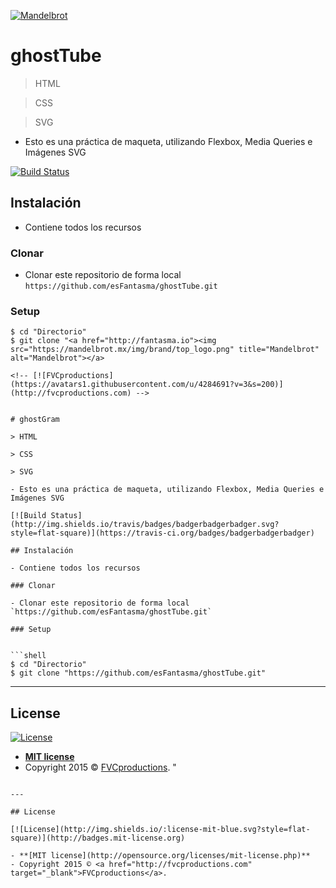 <a href="http://fantasma.io"><img src="https://mandelbrot.mx/img/brand/top_logo.png" title="Mandelbrot" alt="Mandelbrot"></a>

<!-- [![FVCproductions](https://avatars1.githubusercontent.com/u/4284691?v=3&s=200)](http://fvcproductions.com) -->


# ghostTube

> HTML

> CSS

> SVG

- Esto es una práctica de maqueta, utilizando Flexbox, Media Queries e Imágenes SVG

[![Build Status](http://img.shields.io/travis/badges/badgerbadgerbadger.svg?style=flat-square)](https://travis-ci.org/badges/badgerbadgerbadger)

## Instalación

- Contiene todos los recursos

### Clonar

- Clonar este repositorio de forma local `https://github.com/esFantasma/ghostTube.git`

### Setup


```shell
$ cd "Directorio"
$ git clone "<a href="http://fantasma.io"><img src="https://mandelbrot.mx/img/brand/top_logo.png" title="Mandelbrot" alt="Mandelbrot"></a>

<!-- [![FVCproductions](https://avatars1.githubusercontent.com/u/4284691?v=3&s=200)](http://fvcproductions.com) -->


# ghostGram

> HTML

> CSS

> SVG

- Esto es una práctica de maqueta, utilizando Flexbox, Media Queries e Imágenes SVG

[![Build Status](http://img.shields.io/travis/badges/badgerbadgerbadger.svg?style=flat-square)](https://travis-ci.org/badges/badgerbadgerbadger)

## Instalación

- Contiene todos los recursos

### Clonar

- Clonar este repositorio de forma local `https://github.com/esFantasma/ghostTube.git`

### Setup


```shell
$ cd "Directorio"
$ git clone "https://github.com/esFantasma/ghostTube.git"
```

---

## License

[![License](http://img.shields.io/:license-mit-blue.svg?style=flat-square)](http://badges.mit-license.org)

- **[MIT license](http://opensource.org/licenses/mit-license.php)**
- Copyright 2015 © <a href="http://fvcproductions.com" target="_blank">FVCproductions</a>.
"
```

---

## License

[![License](http://img.shields.io/:license-mit-blue.svg?style=flat-square)](http://badges.mit-license.org)

- **[MIT license](http://opensource.org/licenses/mit-license.php)**
- Copyright 2015 © <a href="http://fvcproductions.com" target="_blank">FVCproductions</a>.
